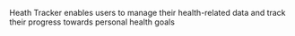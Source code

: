 Heath Tracker enables users to manage their health-related 
data and track their progress towards personal health goals
